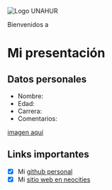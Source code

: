 ![Logo UNAHUR](./assets/UNAHUR.png)

Bienvenidos a
# Mi presentación

## Datos personales
* Nombre:
* Edad:
* Carrera:
* Comentarios:

[imagen aquí](./assets/imagen.webm)


## Links importantes
- [x] Mi [github personal](https://github.com/Matytoonist)
- [x] Mi [sitio web en neocities](https://matytoonistarchive.neocities.org/)
